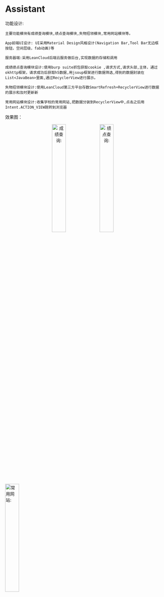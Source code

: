 # Assistant
功能设计:

	主要功能模块有成绩查询模块,绩点查询模块,失物招领模块,常用网站模块等。
	
	App前端UI设计: UI采用Material Design风格设计(Navigation Bar,Tool Bar无边框按钮，空间层级，fab动画)等

	服务器端:采用LeanCloud后端云服务做后台,实现数据的存储和调用
	
	成绩绩点查询模块设计:使用burp suite抓包获取cookie ,请求方式,请求头部,主体，通过okhttp框架，请求成功后获取h5数据,用jsoup框架进行数据筛选,得到的数据封装在List<JavaBean>里面,通过RecyclerView进行展示。
	
	失物招领模块设计:使用LeanCloud第三方平台存数SmartRefresh+RecyclerView进行数据的展示和及时更新新
	
	常用网站模块设计:收集学校的常用网站,把数据分装到RecyclerView中,点击之后用Intent.ACTION_VIEW跳转到浏览器
	
		
效果图：
<div align="center">
<img src="https://github.com/huangaa/Assistant/blob/master/images/grade.gif" width="30%" hight ="30%" alt="成绩查询:"/>
<img src="https://github.com/huangaa/Assistant/blob/master/images/GPA.gif" width="30%" hight ="40%" alt="绩点查询:"/>
</div>


<img src="https://github.com/huangaa/Assistant/blob/master/images/TIM图片20181022203209.jpg" width="30%" hight ="30%" alt="常用网站:"/>

